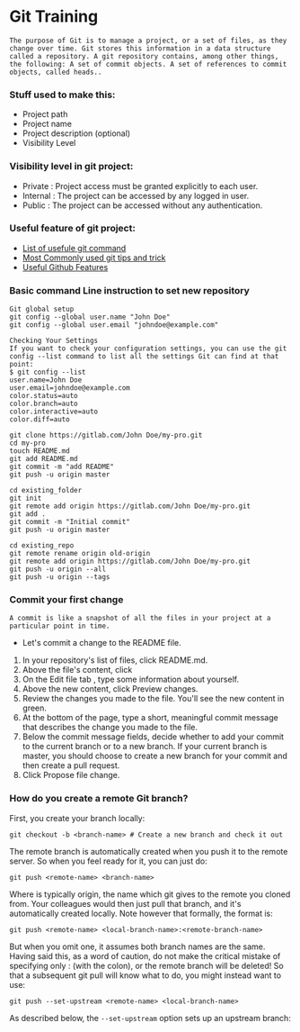# Git Training
```
The purpose of Git is to manage a project, or a set of files, as they change over time. Git stores this information in a data structure called a repository. A git repository contains, among other things, the following: A set of commit objects. A set of references to commit objects, called heads..
```
### Stuff used to make this:
 * Project path
 * Project name
 * Project description (optional)
 * Visibility Level 
### Visibility level in git project:
 * Private : Project access must be granted explicitly to each user.
 * Internal : The project can be accessed by any logged in user.
 * Public : The project can be accessed without any authentication.
### Useful feature of git project:
 * [List of usefule git command](https://github.com/bpassos/git-commands)
 * [Most Commonly used git tips and trick](https://github.com/git-tips/tips)
 * [Useful Github Features](https://www.hongkiat.com/blog/github-overlooked-features/) 
### Basic command Line instruction to set new repository
```
Git global setup
git config --global user.name "John Doe"
git config --global user.email "johndoe@example.com"
```
```
Checking Your Settings
If you want to check your configuration settings, you can use the git config --list command to list all the settings Git can find at that point:
$ git config --list
user.name=John Doe
user.email=johndoe@example.com
color.status=auto
color.branch=auto
color.interactive=auto
color.diff=auto
```
``` Create a new repository
git clone https://gitlab.com/John Doe/my-pro.git
cd my-pro
touch README.md
git add README.md
git commit -m "add README"
git push -u origin master  
```
```Existing folder
cd existing_folder
git init
git remote add origin https://gitlab.com/John Doe/my-pro.git
git add .
git commit -m "Initial commit"
git push -u origin master
```
```Existing Git repository
cd existing_repo
git remote rename origin old-origin
git remote add origin https://gitlab.com/John Doe/my-pro.git
git push -u origin --all
git push -u origin --tags
```
### Commit your first change
``` 
A commit is like a snapshot of all the files in your project at a particular point in time.
```
* Let's commit a change to the README file.
1. In your repository's list of files, click README.md.
2. Above the file's content, click 
3. On the Edit file tab , type some information about yourself.
4. Above the new content, click Preview changes.
5. Review the changes you made to the file. You'll see the new content in green.
6. At the bottom of the page, type a short, meaningful commit message that describes the change you made to the file.
7. Below the commit message fields, decide whether to add your commit to the current branch or to a new branch. If your current branch is master, you should choose to create a new branch for your commit and then create a pull request.
8. Click Propose file change.
### How do you create a remote Git branch?
 First, you create your branch locally:
```
git checkout -b <branch-name> # Create a new branch and check it out  
```
The remote branch is automatically created when you push it to the remote server. So when you feel ready for it, you can just do:
```
git push <remote-name> <branch-name> 
```
Where <remote-name> is typically origin, the name which git gives to the remote you cloned from. Your colleagues would then just pull that branch, and it's automatically created locally.
Note however that formally, the format is:
```
git push <remote-name> <local-branch-name>:<remote-branch-name>
```
But when you omit one, it assumes both branch names are the same. Having said this, as a word of caution, do not make the critical mistake of specifying only :<remote-branch-name> (with the colon), or the remote branch will be deleted!
So that a subsequent git pull will know what to do, you might instead want to use:
```
git push --set-upstream <remote-name> <local-branch-name> 
```
As described below, the ```--set-upstream``` option sets up an upstream branch:
